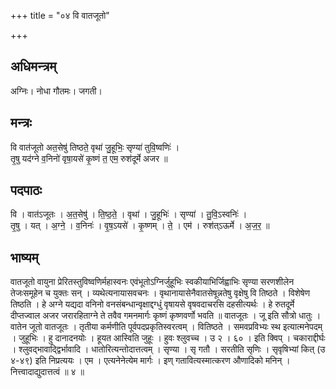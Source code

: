 +++
title = "०४ वि वातजूतो"

+++
## अधिमन्त्रम्
अग्निः। नोधा गौतमः। जगती।

## मन्त्रः
वि वात॑जूतो अत॒सेषु॑ तिष्ठते॒ वृथा॑ जु॒हूभिः॒ सृण्या॑ तुवि॒ष्वणिः॑ ।  
तृ॒षु यद॑ग्ने व॒निनो॑ वृषा॒यसे॑ कृ॒ष्णं त॒ एम॒ रुश॑दूर्मे अजर ॥

## पदपाठः
वि । वात॑ऽजूतः । अ॒त॒सेषु॑ । ति॒ष्ठ॒ते॒ । वृथा॑ । जु॒हूभिः॑ । सृण्या॑ । तु॒वि॒ऽस्वनिः॑ ।  
तृ॒षु । यत् । अ॒ग्ने॒ । व॒निनः॑ । वृ॒ष॒ऽयसे॑ । कृ॒ष्णम् । ते॒ । एम॑ । रुश॑त्ऽऊर्मे । अ॒ज॒र॒ ॥

## भाष्यम्
वातजूतो वायुना प्रेरितस्तुविष्वणिर्महास्वनः एवंभूतोऽग्निर्जुहूभिः स्वकीयाभिर्जिह्वाभिः सृण्या सरणशीलेन तेजःसमूहेन च युक्तः सन् । व्यथेत्यनायासवचनः । वृथानायासेनैवातसेषून्नतेषु वृक्षेषु वि तिष्ठते । विशेषेण तिष्ठति । हे अग्ने यद्यदा वनिनो वनसंबन्धान्वृक्षाद्दग्धुं वृषायसे वृषवदाचरसि दहसीत्यर्थः । हे रुतदूर्मे दीप्तज्वाल अजर जरारहिताग्ने ते तवैव गमनमार्गः कृष्णं कृष्णवर्णो भवति ॥ वातजूतः । जू इति सौत्रो धातुः । वातेन जूतो वातजूतः । तृतीया कर्मणीति पूर्वपदप्रकृतिस्वरत्वम् । वितिष्ठते । समवप्रविभ्यः स्थ इत्यात्मनेपदम् । जुहूभिः । हु दानादनयोः । हूयत आस्विति जुहूः । हुवः श्लुवच्च । उ २ । ६० । इति क्विप् । चकाराद्दीर्घः । श्लुवद्भावाद्द्विर्भावादि । धातोरित्यन्तोदात्तत्वम् । सृण्या । सृ गतौ । सरतीति सृणिः । सृवृषिभ्यां कित् (उ ४-४९) इति निप्रत्ययः । एम । एत्यनेनेत्येम मार्गः । इण् गतावित्यस्मात्करण औणादिको मनिन् । नित्त्वादाद्युदात्तत्वं ॥ ४ ॥